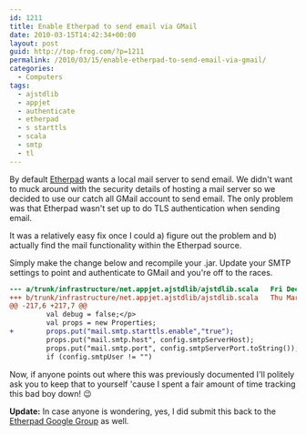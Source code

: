 ```yaml
---
id: 1211
title: Enable Etherpad to send email via GMail
date: 2010-03-15T14:42:34+00:00
layout: post
guid: http://top-frog.com/?p=1211
permalink: /2010/03/15/enable-etherpad-to-send-email-via-gmail/
categories:
  - Computers
tags:
  - ajstdlib
  - appjet
  - authenticate
  - etherpad
  - s starttls
  - scala
  - smtp
  - tl
---
```

By default [Etherpad](http://code.google.com/p/etherpad/) wants a local mail server to send email. We didn't want to muck around with the security details of hosting a mail server so we decided to use our catch all GMail account to send email. The only problem was that Etherpad wasn't set up to do TLS authentication when sending email.

It was a relatively easy fix once I could a) figure out the problem and b) actually find the mail functionality within the Etherpad source.

Simply make the change below and recompile your .jar. Update your SMTP settings to point and authenticate to GMail and you're off to the races.

``` diff
--- a/trunk/infrastructure/net.appjet.ajstdlib/ajstdlib.scala   Fri Dec 25 22:53:09 2009 -0500
+++ b/trunk/infrastructure/net.appjet.ajstdlib/ajstdlib.scala   Thu Mar 11 14:38:29 2010 -0700
@@ -217,6 +217,7 @@
         val debug = false;</p>
         val props = new Properties;
+        props.put("mail.smtp.starttls.enable","true");
         props.put("mail.smtp.host", config.smtpServerHost);
         props.put("mail.smtp.port", config.smtpServerPort.toString());
         if (config.smtpUser != "")
```

Now, if anyone points out where this was previously documented I'll politely ask you to keep that to yourself 'cause I spent a fair amount of time tracking this bad boy down! 😉

**Update:** In case anyone is wondering, yes, I did submit this back to the [Etherpad Google Group](http://groups.google.com/group/etherpad-open-source-discuss/browse_thread/thread/7a9289c642ccfc87) as well.